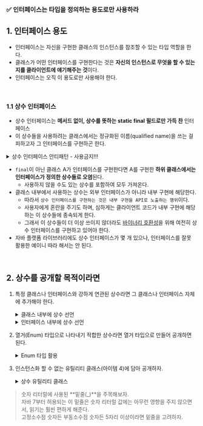 ### ✅ 인터페이스는 타입을 정의하는 용도로만 사용하라

## 1. 인터페이스 용도
- 인터페이스는 자신을 구현한 클래스의 인스턴스를 참조할 수 있는 타입 역할을 한다.
- 클래스가 어떤 인터페이스를 구현한다는 것은 **자신의 인스턴스로 무엇을 할 수 있는지를 클라이언트에 얘기해주는 것**이다.
- 인터페이스는 오직 이 용도로만 사용해야 한다.

<br>

### 1.1 상수 인터페이스
- 상수 인터페이스는 **메서드 없이, 상수를 뜻하는 static final 필드로만 가득 찬** 인터페이스
- 이 상수들을 사용하려는 클래스에서는 정규화된 이름(qualified name)을 쓰는 걸 피하고자 그 인터페이스를 구현하곤 한다.
<details>
    <summary>상수 인터페이스 안티패턴 - 사용금지!!!</summary>
<div markdown="1">

```java
public interface PhysicalConstants {
    // 아보가드로 수 (1/몰)
    static final double AVOGADROS_NUMBER = 6.022_140_857e23;
		
    // 볼츠만 상수 (J/K)
    static final double BOLTZMANN_CONSTANT = 1.380_648_52e-23;

    // 전자 질량 (kg)
    static final double ELECTRON_MASS = 9.109_383_56e-31;
}
```
</div>
</details>

- `final`이 아닌 클래스 A가 인터페이스를 구현한다면 A를 구현한 **하위 클래스에서는 인터페이스가 정의한 상수들로 오염**된다.
    - 사용하지 않을 수도 있는 상수를 포함하여 모두 가져온다.
- 클래스 내부에서 사용하는 상수는 외부 인터페이스가 아니라 내부 구현에 해당한다.
    - 따라서 `상수 인터페이스를 구현하는 것은 내부 구현을 API로 노출하는 행위`이다.
    - 사용자에게 혼란을 주기도 하며, 심하게는 클라이언트 코드가 내부 구현에 해당하는 이 상수들에 종속되게 한다.
    - 그래서 이 상수들이 더 이상 쓰이지 않더라도 [바이너리 호환성](https://docs.oracle.com/javase/specs/jls/se7/html/jls-13.html)을 위해 여전히 상수 인터페이스를 구현하고 있어야 한다.
- 자바 플랫폼 라이브러리에도 상수 인터페이스가 몇 개 있으나, 인터페이스를 잘못 활용한 예이니 따라 해서는 안 된다.

<br>

## 2. 상수를 공개할 목적이라면
1. 특정 클래스나 인터페이스와 강하게 연관된 상수라면 그 클래스나 인터페이스 자체에 추가해야 한다.
   <details>
    <summary>클래스 내부에 상수 선언</summary>
    <div markdown="1">
    
    ```java
    public class Order {

        // 주문 상태를 나타내는 상수
        public static final int STATUS_PENDING = 0;   // 주문 대기 중
        public static final int STATUS_PAID = 1;      // 결제 완료
        public static final int STATUS_SHIPPED = 2;   // 배송 중
        public static final int STATUS_COMPLETED = 3; // 배송 완료
    
        private int status;
    
        public Order() {
            this.status = STATUS_PENDING;
        }
    
        public void setStatus(int status) {
            this.status = status;
        }
    
        public boolean isShipped() {
            return this.status == STATUS_SHIPPED;
        }
    }
    ```
   
    - `Order` 클래스는 **주문(Order)** 과 관련된 모든 동작을 담당한다.
    - `Order.STATUS_PAID`처럼 클래스명으로 접근 가능하고, 코드 가독성도 높아진다
    </div>
    </details>
   
   <details>
    <summary>인터페이스 내부에 상수 선언</summary>
    <div markdown="1">
    
    ```java
    public interface HttpStatus {
        int OK = 200;
        int CREATED = 201;
        int BAD_REQUEST = 400;
        int UNAUTHORIZED = 401;
        int NOT_FOUND = 404;
        int INTERNAL_SERVER_ERROR = 500;
    }
    ```

    - HTTP 상태 코드는 HTTP 프로토콜이라는 개념에 강하게 묶여 있다.
    - 따라서 `HttpStatus` 인터페이스에 상수를 두는 것은 자연스럽다.
    - 이 경우 `HttpStatus.OK` 방식으로 참조한다.
    </div>
    </details>

2. 열거(Enum) 타입으로 나타내기 적합한 상수라면 열거 타입으로 만들어 공개하면 된다.
    <details>
    <summary>Enum 타입 활용</summary>
    <div markdown="1">
    
    ```java
    public enum Day{ MON, TUE, WED, THU, FRI, SAT, SUN};
    ```
    </div>
    </details>
3. 인스턴스화 할 수 없는 유틸리티 클래스(아이템 4)에 담아 공개하자.
    <details>
    <summary>상수 유틸리티 클래스</summary>
    <div markdown="1">
    
    ```java
    public class PysicalConstants{
    private PysicalConstants(){}; // 인스턴스화 방지
    
    public static final double AVOGARDROS_NUMBER = 6.022_140_857e23;
    public static final double BOLTZMANN_CONSTANT = 1.380_648_52e-23;
    public static final double ELECTRON_MASS = 9.109_383_56e-3;
    } 
    ```

   - 유틸리티 클래스에 정의된 상수를 클라이언트에서 사용하려면 클래스 이름까지 함께 명시해야 한다.
     - `PysicalConstants.AVOGARDROS_NUMBER`
   
   </div>
   </details>

> 숫자 리터럴에 사용된 **밑줄(_)**을 주목해보자.  
자바 7부터 허용되는 이 밑줄은 숫자 리터럴 값에는 아무런 영향을 주지 않으면서, 읽기는 훨씬 편하게 해준다.  
고정소수점 숫자든 부동소수점 숫자든 5자리 이상이라면 밑줄을 고려하자.
